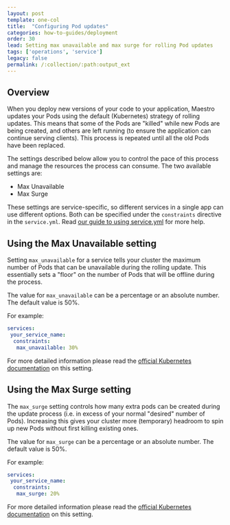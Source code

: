 ```yaml
---
layout: post
template: one-col
title:  "Configuring Pod updates"
categories: how-to-guides/deployment
order: 30
lead: Setting max unavailable and max surge for rolling Pod updates
tags: ['operations', 'service']
legacy: false
permalink: /:collection/:path:output_ext
---
```


## Overview

When you deploy new versions of your code to your application, Maestro updates your Pods using the default (Kubernetes) strategy of rolling updates. This means that some of the Pods are "killed" while new Pods are being created, and others are left running (to ensure the application can continue serving clients). This process is repeated until all the old Pods have been replaced. 

The settings described below allow you to control the pace of this process and manage the resources the process can consume. The two available settings are:

- Max Unavailable
- Max Surge

These settings are service-specific, so different services in a single app can use different options. Both can be specified under the `constraints` directive in the `service.yml`. Read [our guide to using service.yml](/maestro/how-to-guides/build-and-config/docker-service-configuration.html) for more help.

## Using the Max Unavailable setting

Setting `max_unavailable` for a service tells your cluster the maximum number of Pods that can be unavailable during the rolling update. This essentially sets a "floor" on the number of Pods that will be offline during the process. 

The value for `max_unavailable` can be a percentage or an absolute number. The default value is 50%. 

For example:

```yaml
services:
 your_service_name:
  constraints:
   max_unavailable: 30%
```

For more detailed information please read the [official Kubernetes documentation](https://kubernetes.io/docs/concepts/workloads/controllers/deployment/#max-unavailable) on this setting. 

## Using the Max Surge setting

The `max_surge` setting controls how many extra pods can be created during the update process (i.e. in excess of your normal "desired" number of Pods). Increasing this gives your cluster more (temporary) headroom to spin up new Pods without first killing existing ones.

The value for `max_surge` can be a percentage or an absolute number. The default value is 50%. 

For example:

```yaml
services:
 your_service_name:
  constraints:
   max_surge: 20%
```

For more detailed information please read the [official Kubernetes documentation](https://kubernetes.io/docs/concepts/workloads/controllers/deployment/#max-surge) on this setting.